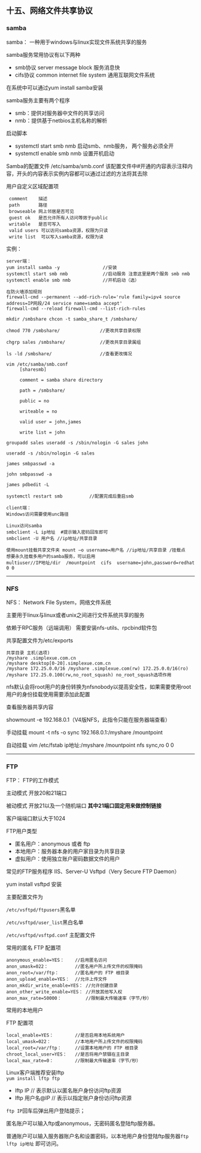 ## 十五、网络文件共享协议

### samba

samba： 一种用于windows与linux实现文件系统共享的服务

samba服务常用协议有以下两种

* smb协议 server message block 服务消息快 
* cifs协议 common internet file system 通用互联网文件系统 

在系统中可以通过yum install samba安装

samba服务主要有两个程序

* smb：提供对服务器中文件的共享访问 
* nmb：提供基于netbios主机名称的解析

启动脚本

* systemctl start smb nmb       启动smb、nmb服务， 两个服务必须全开
* systemctl enable smb nmb    设置开机启动

Samba的配置文件 /etc/samba/smb.conf 该配置文件中\#开通的内容表示注释内容，开头的内容表示实例内容都可以通过过滤的方法将其去除

用户自定义区域配置项

```
 comment    描述
 path       路径
 browseable 网上邻居是否可见
 guest ok   是否允许所有人访问等效于public
 writable   是否可写入
 valid users 可以访问samba资源，权限为只读
 write list  可以写入samba资源，权限为读
```

实例：

```
server端：
yum install samba -y                //安装
systemctl start smb nmb             //启动服务 注意这里是两个服务 smb nmb
systemctl enable smb nmb            //开机启动（选）

在防火墙添加规则
firewall-cmd --permanent --add-rich-rule='rule family=ipv4 source address=IP网段/24 service name=samba accept' 
firewall-cmd --reload firewall-cmd --list-rich-rules 

mkdir /smbshare chcon -t samba_share_t /smbshare/

chmod 770 /smbshare/               //更改共享目录权限

chgrp sales /smbshare/             //更改共享目录属组

ls -ld /smbshare/                  //查看更改情况

vim /etc/samba/smb.conf 
     [sharesmb]

     comment = samba share directory

     path = /smbshare/

     public = no

     writeable = no

     valid user = john,james

     write list = john

groupadd sales useradd -s /sbin/nologin -G sales john   

useradd -s /sbin/nologin -G sales 

james smbpasswd -a 

john smbpasswd -a 

james pdbedit -L 

systemctl restart smb          //配置完成后重启smb

client端：
Windows访问需要使用unc路径

Linux访问samba 
smbclient -L ip地址  #提示输入密码回车即可
smbclient -U 用户名 //ip地址/共享目录

使用mount挂载共享文件夹 mount –o username=用户名 //ip地址/共享目录 /挂载点
想要永久挂载多用户的samba服务，可以启用
multiuser//IP地址/dir  /mountpoint  cifs  username=john,password=redhat 0 0
```



---

### NFS

NFS： Network File System，网络文件系统

主要用于linux与linux或者unix之间进行文件系统共享的服务

依赖于RPC服务（远端调用） 需要安装nfs-utils、rpcbind软件包

共享配置文件为/etc/exports

```
共享目录 主机(选项) 
/myshare .simplexue.com.cn 
/myshare desktop[0-20].simplexue.com.cn 
/myshare 172.25.0.0/16 /myshare .simplexue.com(rw) 172.25.0.0/16(ro) 
/myshare 172.25.0.100(rw,no_root_squash) no_root_squash选项作用
```

nfs默认会将root用户的身份转换为nfsnobody以提高安全性，如果需要使用root用户的身份挂载使用需要添加此配置

查看服务器共享内容

showmount -e 192.168.0.1（V4版NFS，此指令只能在服务器端查看）

手动挂载 mount -t nfs -o sync 192.168.0.1:/myshare /mountpoint

自动挂载 vim /etc/fstab ip地址:/myshare /mountpoint nfs sync,ro 0 0



---

### FTP

FTP： FTP的工作模式

主动模式 开放20和21端口

被动模式 开放21以及一个随机端口 **其中21端口固定用来做控制链接**

客户端端口默认大于1024

FTP用户类型

* 匿名用户：anonymous 或者 ftp
* 本地用户：服务器本身的用户家目录为共享目录
* 虚拟用户：使用独立账户密码数据文件的用户



常见的FTP服务程序 IIS、Server-U Vsftpd（Very Secure FTP Daemon）

yum install vsftpd 安装

主要配置文件为 

`/etc/vsftpd/ftpusers`黑名单 

`/etc/vsftpd/user_list`黑白名单 

`/etc/vsftpd/vsftpd.conf` 主配置文件

常用的匿名 FTP 配置项 

```
anonymous_enable=YES：    //启用匿名访问 
anon_umask=022：          //匿名用户所上传文件的权限掩码 
anon_root=/var/ftp：      //匿名用户的 FTP 根目录 
anon_upload_enable=YES：  //允许上传文件 
anon_mkdir_write_enable=YES： //允许创建目录 
anon_other_write_enable=YES： //开放其他写入权 
anon_max_rate=50000：         //限制最大传输速率（字节/秒）
```

常用的本地用户 

FTP 配置项 

```
local_enable=YES：        //是否启用本地系统用户 
local_umask=022：         //本地用户所上传文件的权限掩码
local_root=/var/ftp：     //设置本地用户的 FTP 根目录 
chroot_local_user=YES：   //是否将用户禁锢在主目录 
local_max_rate=0：        //限制最大传输速率（字节/秒）
```



Linux客户端推荐安装lftp  
`yum install lftp ftp`
* lftp IP                  // 表示默认以匿名账户身份访问ftp资源
* lftp 用户名@IP   // 表示以指定账户身份访问ftp资源



 `ftp IP`回车后弹出用户登陆提示；

 匿名账户可以输入ftp或anonymous，无密码匿名登陆ftp服务器。

 普通账户可以输入服务器账户名和设置密码，以本地用户身份登陆ftp服务器`ftp lftp ip地址` 即可访问。

